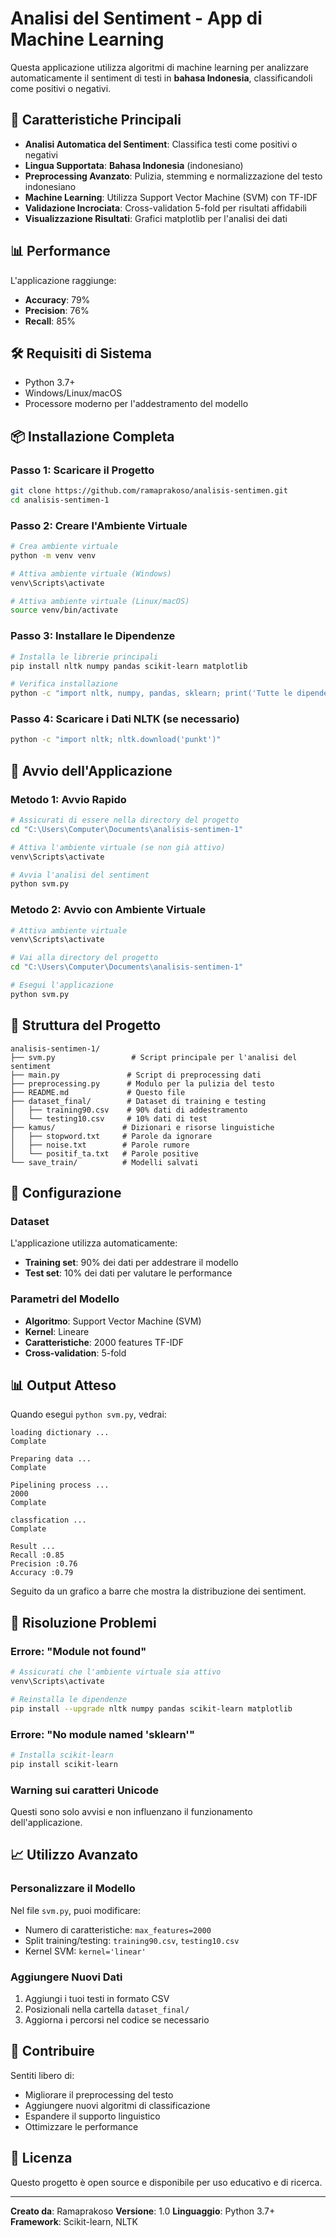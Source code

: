 # Analisi del Sentiment - App di Machine Learning

Questa applicazione utilizza algoritmi di machine learning per analizzare automaticamente il sentiment di testi in **bahasa Indonesia**, classificandoli come positivi o negativi.

## 🚀 Caratteristiche Principali

- **Analisi Automatica del Sentiment**: Classifica testi come positivi o negativi
- **Lingua Supportata**: **Bahasa Indonesia** (indonesiano)
- **Preprocessing Avanzato**: Pulizia, stemming e normalizzazione del testo indonesiano
- **Machine Learning**: Utilizza Support Vector Machine (SVM) con TF-IDF
- **Validazione Incrociata**: Cross-validation 5-fold per risultati affidabili
- **Visualizzazione Risultati**: Grafici matplotlib per l'analisi dei dati

## 📊 Performance

L'applicazione raggiunge:
- **Accuracy**: 79%
- **Precision**: 76%
- **Recall**: 85%

## 🛠️ Requisiti di Sistema

- Python 3.7+
- Windows/Linux/macOS
- Processore moderno per l'addestramento del modello

## 📦 Installazione Completa

### Passo 1: Scaricare il Progetto
```bash
git clone https://github.com/ramaprakoso/analisis-sentimen.git
cd analisis-sentimen-1
```

### Passo 2: Creare l'Ambiente Virtuale
```bash
# Crea ambiente virtuale
python -m venv venv

# Attiva ambiente virtuale (Windows)
venv\Scripts\activate

# Attiva ambiente virtuale (Linux/macOS)
source venv/bin/activate
```

### Passo 3: Installare le Dipendenze
```bash
# Installa le librerie principali
pip install nltk numpy pandas scikit-learn matplotlib

# Verifica installazione
python -c "import nltk, numpy, pandas, sklearn; print('Tutte le dipendenze installate correttamente')"
```

### Passo 4: Scaricare i Dati NLTK (se necessario)
```bash
python -c "import nltk; nltk.download('punkt')"
```

## 🚀 Avvio dell'Applicazione

### Metodo 1: Avvio Rapido
```bash
# Assicurati di essere nella directory del progetto
cd "C:\Users\Computer\Documents\analisis-sentimen-1"

# Attiva l'ambiente virtuale (se non già attivo)
venv\Scripts\activate

# Avvia l'analisi del sentiment
python svm.py
```

### Metodo 2: Avvio con Ambiente Virtuale
```bash
# Attiva ambiente virtuale
venv\Scripts\activate

# Vai alla directory del progetto
cd "C:\Users\Computer\Documents\analisis-sentimen-1"

# Esegui l'applicazione
python svm.py
```

## 📁 Struttura del Progetto

```
analisis-sentimen-1/
├── svm.py                 # Script principale per l'analisi del sentiment
├── main.py               # Script di preprocessing dati
├── preprocessing.py      # Modulo per la pulizia del testo
├── README.md             # Questo file
├── dataset_final/        # Dataset di training e testing
│   ├── training90.csv    # 90% dati di addestramento
│   └── testing10.csv     # 10% dati di test
├── kamus/               # Dizionari e risorse linguistiche
│   ├── stopword.txt     # Parole da ignorare
│   ├── noise.txt        # Parole rumore
│   └── positif_ta.txt   # Parole positive
└── save_train/          # Modelli salvati
```

## 🔧 Configurazione

### Dataset
L'applicazione utilizza automaticamente:
- **Training set**: 90% dei dati per addestrare il modello
- **Test set**: 10% dei dati per valutare le performance

### Parametri del Modello
- **Algoritmo**: Support Vector Machine (SVM)
- **Kernel**: Lineare
- **Caratteristiche**: 2000 features TF-IDF
- **Cross-validation**: 5-fold

## 📊 Output Atteso

Quando esegui `python svm.py`, vedrai:
```
loading dictionary ...
Complate

Preparing data ...
Complate

Pipelining process ...
2000
Complate

classfication ...
Complate

Result ...
Recall :0.85
Precision :0.76
Accuracy :0.79
```

Seguito da un grafico a barre che mostra la distribuzione dei sentiment.

## 🐛 Risoluzione Problemi

### Errore: "Module not found"
```bash
# Assicurati che l'ambiente virtuale sia attivo
venv\Scripts\activate

# Reinstalla le dipendenze
pip install --upgrade nltk numpy pandas scikit-learn matplotlib
```

### Errore: "No module named 'sklearn'"
```bash
# Installa scikit-learn
pip install scikit-learn
```

### Warning sui caratteri Unicode
Questi sono solo avvisi e non influenzano il funzionamento dell'applicazione.

## 📈 Utilizzo Avanzato

### Personalizzare il Modello
Nel file `svm.py`, puoi modificare:
- Numero di caratteristiche: `max_features=2000`
- Split training/testing: `training90.csv`, `testing10.csv`
- Kernel SVM: `kernel='linear'`

### Aggiungere Nuovi Dati
1. Aggiungi i tuoi testi in formato CSV
2. Posizionali nella cartella `dataset_final/`
3. Aggiorna i percorsi nel codice se necessario

## 🤝 Contribuire

Sentiti libero di:
- Migliorare il preprocessing del testo
- Aggiungere nuovi algoritmi di classificazione
- Espandere il supporto linguistico
- Ottimizzare le performance

## 📝 Licenza

Questo progetto è open source e disponibile per uso educativo e di ricerca.

---

**Creato da**: Ramaprakoso
**Versione**: 1.0
**Linguaggio**: Python 3.7+
**Framework**: Scikit-learn, NLTK
